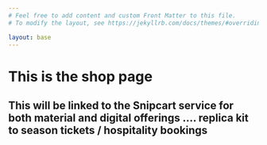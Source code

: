 ```yaml
---
# Feel free to add content and custom Front Matter to this file.
# To modify the layout, see https://jekyllrb.com/docs/themes/#overriding-theme-defaults

layout: base
---
```

<h1>This is the shop page</h1>

<h2>This will be linked to the Snipcart service for both material and digital offerings .... replica kit to season tickets / hospitality bookings</h2>
